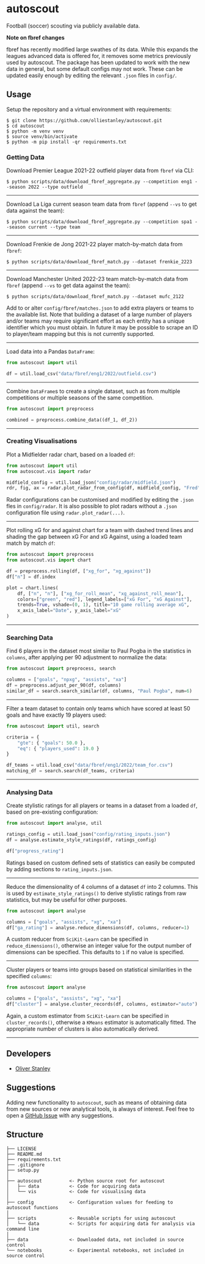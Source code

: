 # autoscout
Football (soccer) scouting via publicly available data.

**Note on fbref changes**

fbref has recently modified large swathes of its data. While this expands the leagues advanced data is offered for, it removes some metrics previously used by autoscout. The package has been updated to work with the new data in general, but some default configs may not work. These can be updated easily enough by editing the relevant `.json` files in `config/`.

## Usage

Setup the repository and a virtual environment with requirements:

```shell
$ git clone https://github.com/olliestanley/autoscout.git
$ cd autoscout
$ python -m venv venv
$ source venv/bin/activate
$ python -m pip install -qr requirements.txt
```

### Getting Data

Download Premier League 2021-22 outfield player data from `fbref` via CLI:

```shell
$ python scripts/data/download_fbref_aggregate.py --competition eng1 --season 2022 --type outfield
```

---

Download La Liga current season team data from `fbref` (append `--vs` to get data against the team):

```shell
$ python scripts/data/download_fbref_aggregate.py --competition spa1 --season current --type team
```

---

Download Frenkie de Jong 2021-22 player match-by-match data from `fbref`:

```shell
$ python scripts/data/download_fbref_match.py --dataset frenkie_2223
```

---

Download Manchester United 2022-23 team match-by-match data from `fbref` (append `--vs` to get data against the team):

```shell
$ python scripts/data/download_fbref_match.py --dataset mufc_2122
```

Add to or alter `config/fbref/matches.json` to add extra players or teams to the available list. Note that building a dataset of a large number of players and/or teams may require significant effort as each entity has a unique identifier which you must obtain. In future it may be possible to scrape an ID to player/team mapping but this is not currently supported.

---

Load data into a Pandas `DataFrame`:

```python
from autoscout import util

df = util.load_csv("data/fbref/eng1/2022/outfield.csv")
```

---

Combine `DataFrame`s to create a single dataset, such as from multiple competitions or multiple seasons of the same competition.

```python
from autoscout import preprocess

combined = preprocess.combine_data((df_1, df_2))
```

---

### Creating Visualisations

Plot a Midfielder radar chart, based on a loaded `df`:

```python
from autoscout import util
from autoscout.vis import radar

midfield_config = util.load_json("config/radar/midfield.json")
rdr, fig, ax = radar.plot_radar_from_config(df, midfield_config, "Fred")
```

Radar configurations can be customised and modified by editing the `.json` fles in `config/radar`. It is also possible to plot radars without a `.json` configuration file using `radar.plot_radar(...)`.

---

Plot rolling xG for and against chart for a team with dashed trend lines and shading the gap between xG For and xG Against, using a loaded team match by match `df`:

```python
from autoscout import preprocess
from autoscout.vis import chart

df = preprocess.rolling(df, ["xg_for", "xg_against"])
df["n"] = df.index

plot = chart.lines(
    df, ["n", "n"], ["xg_for_roll_mean", "xg_against_roll_mean"],
    colors=["green", "red"], legend_labels=["xG For", "xG Against"],
    trends=True, vshade=(0, 1), title="10 game rolling average xG",
    x_axis_label="Date", y_axis_label="xG"
)
```

---

### Searching Data

Find 6 players in the dataset most similar to Paul Pogba in the statistics in `columns`, after applying per 90 adjustment to normalize the data:

```python
from autoscout import preprocess, search

columns = ["goals", "npxg", "assists", "xa"]
df = preprocess.adjust_per_90(df, columns)
similar_df = search.search_similar(df, columns, "Paul Pogba", num=6)
```

---

Filter a team dataset to contain only teams which have scored at least 50 goals and have exactly 19 players used:

```python
from autoscout import util, search

criteria = {
    "gte": { "goals": 50.0 },
    "eq": { "players_used": 19.0 }
}

df_teams = util.load_csv("data/fbref/eng1/2022/team_for.csv")
matching_df = search.search(df_teams, criteria)
```

---

### Analysing Data

Create stylistic ratings for all players or teams in a dataset from a loaded `df`, based on pre-existing configuration:

```python
from autoscout import analyse, util

ratings_config = util.load_json("config/rating_inputs.json")
df = analyse.estimate_style_ratings(df, ratings_config)

df["progress_rating"]
```

Ratings based on custom defined sets of statistics can easily be computed by adding sections to `rating_inputs.json`.

---

Reduce the dimensionality of 4 columns of a dataset `df` into 2 columns. This is used by `estimate_style_ratings()` to derive stylistic ratings from raw statistics, but may be useful for other purposes.

```python
from autoscout import analyse

columns = ["goals", "assists", "xg", "xa"]
df["ga_rating"] = analyse.reduce_dimensions(df, columns, reducer=1)
```

A custom reducer from `SciKit-Learn` can be specified in `reduce_dimensions()`, otherwise an integer value for the output number of dimensions can be specified. This defaults to `1` if no value is specified.

---

Cluster players or teams into groups based on statistical similarities in the specified `columns`:

```python
from autoscout import analyse

columns = ["goals", "assists", "xg", "xa"]
df["cluster"] = analyse.cluster_records(df, columns, estimator="auto")
```

Again, a custom estimator from `SciKit-Learn` can be specified in `cluster_records()`, otherwise a `KMeans` estimator is automatically fitted. The appropriate number of clusters is also automatically derived.

---

## Developers

* [Oliver Stanley](https://github.com/olliestanley)

## Suggestions

Adding new functionality to `autoscout`, such as means of obtaining data from new sources or new analytical tools, is always of interest. Feel free to open a [GitHub Issue](https://github.com/olliestanley/autoscout/issues/new) with any suggestions.

## Structure

```
├── LICENSE
├── README.md
├── requirements.txt
├── .gitignore
├── setup.py
│
├── autoscout          <- Python source root for autoscout
│   ├── data           <- Code for acquiring data
│   └── vis            <- Code for visualising data
│
├── config             <- Configuration values for feeding to autoscout functions
│
├── scripts            <- Reusable scripts for using autoscout
│   └── data           <- Scripts for acquiring data for analysis via command line
│
├── data               <- Downloaded data, not included in source control
└── notebooks          <- Experimental notebooks, not included in source control
```
